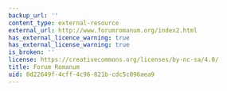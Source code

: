 ```yaml
---
backup_url: ''
content_type: external-resource
external_url: http://www.forumromanum.org/index2.html
has_external_licence_warning: true
has_external_license_warning: true
is_broken: ''
license: https://creativecommons.org/licenses/by-nc-sa/4.0/
title: Forum Romanum
uid: 0d22649f-4cff-4c96-821b-cdc5c096aea9
---
```

